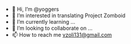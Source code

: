 - 👋 Hi, I’m @yoggers
- 👀 I’m interested in translating Project Zomboid
- 🌱 I’m currently learning ...
- 💞️ I’m looking to collaborate on ...
- 📫 How to reach me vzoli131@gmail.com

<!---
yoggers/yoggers is a ✨ special ✨ repository because its `README.md` (this file) appears on your GitHub profile.
You can click the Preview link to take a look at your changes.
--->
